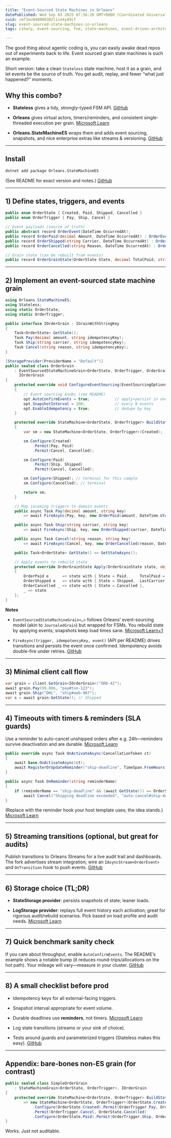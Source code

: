 ```yaml
---
title: "Event-Sourced State Machines in Orleans"
datePublished: Wed Sep 03 2025 07:56:26 GMT+0000 (Coordinated Universal Time)
cuid: cmf3oo948000302l1ce4y49if
slug: event-sourced-state-machines-in-orleans
tags: csharp, event-sourcing, fsm, state-machines, event-driven-architecture, microsoft-orleans

---
```


The good thing about agentic coding is, you can easily awake dead repos out of experiments back to life. Event sourced grain state machines is such an example.

Short version: take a clean `Stateless` state machine, host it as a grain, and let events be the source of truth. You get audit, replay, and fewer “what just happened?” moments.

## Why this combo?

* **Stateless** gives a tidy, strongly-typed FSM API. [GitHub](https://github.com/dotnet-state-machine/stateless?utm_source=chatgpt.com)
    
* **Orleans** gives virtual actors, timers/reminders, and consistent single-threaded execution per grain. [Microsoft Learn](https://learn.microsoft.com/en-us/dotnet/orleans/grains/timers-and-reminders?utm_source=chatgpt.com)
    
* **Orleans.StateMachineES** wraps them and adds event sourcing, snapshots, and nice enterprise extras like streams & versioning. [GitHub](https://github.com/mivertowski/Orleans.StateMachineES)
    
---

## Install

```bash
dotnet add package Orleans.StateMachineES
```

(See README for exact version and notes.) [GitHub](https://github.com/mivertowski/Orleans.StateMachineES)

---

## 1) Define states, triggers, and events

```csharp
public enum OrderState { Created, Paid, Shipped, Cancelled }
public enum OrderTrigger { Pay, Ship, Cancel }

// Event payloads (source of truth)
public abstract record OrderEvent(DateTime OccurredAt);
public record OrderPaid(decimal Amount, DateTime OccurredAt) : OrderEvent(OccurredAt);
public record OrderShipped(string Carrier, DateTime OccurredAt) : OrderEvent(OccurredAt);
public record OrderCancelled(string Reason, DateTime OccurredAt) : OrderEvent(OccurredAt);

// Grain state (can be rebuilt from events)
public record OrderGrainState(OrderState State, decimal TotalPaid, string? LastCarrier);
```

---

## 2) Implement an event-sourced state machine grain

```csharp
using Orleans.StateMachineES;
using Stateless;
using static OrderState;
using static OrderTrigger;

public interface IOrderGrain : IGrainWithStringKey
{
    Task<OrderState> GetState();
    Task Pay(decimal amount, string idempotencyKey);
    Task Ship(string carrier, string idempotencyKey);
    Task Cancel(string reason, string idempotencyKey);
}

[StorageProvider(ProviderName = "Default")]
public sealed class OrderGrain
    : EventSourcedStateMachineGrain<OrderState, OrderTrigger, OrderGrainState>,
      IOrderGrain
{
    protected override void ConfigureEventSourcing(EventSourcingOptions opt)
    {
        // Event sourcing knobs (see README)
        opt.AutoConfirmEvents = true;           // apply+persist in one go
        opt.SnapshotInterval = 100;             // every N events
        opt.EnableIdempotency = true;           // dedupe by key
    }

    protected override StateMachine<OrderState, OrderTrigger> BuildStateMachine()
    {
        var sm = new StateMachine<OrderState, OrderTrigger>(Created);

        sm.Configure(Created)
            .Permit(Pay, Paid)
            .Permit(Cancel, Cancelled);

        sm.Configure(Paid)
            .Permit(Ship, Shipped)
            .Permit(Cancel, Cancelled);

        sm.Configure(Shipped); // terminal for this sample
        sm.Configure(Cancelled); // terminal

        return sm;
    }

    // Map incoming triggers to domain events
    public async Task Pay(decimal amount, string key)
        => await FireAsync(Pay, key, new OrderPaid(amount, DateTime.UtcNow));

    public async Task Ship(string carrier, string key)
        => await FireAsync(Ship, key, new OrderShipped(carrier, DateTime.UtcNow));

    public async Task Cancel(string reason, string key)
        => await FireAsync(Cancel, key, new OrderCancelled(reason, DateTime.UtcNow));

    public Task<OrderState> GetState() => GetStateAsync();

    // Apply events to rebuild state
    protected override OrderGrainState Apply(OrderGrainState state, object @event) => @event switch
    {
        OrderPaid e      => state with { State = Paid,     TotalPaid = state.TotalPaid + e.Amount },
        OrderShipped e   => state with { State = Shipped,  LastCarrier = e.Carrier },
        OrderCancelled _ => state with { State = Cancelled },
        _ => state
    };
}
```

**Notes**

* `EventSourcedStateMachineGrain<…>` follows Orleans’ event-sourcing model (akin to `JournaledGrain`) but wrapped for FSMs. You rebuild state by applying events; snapshots keep load times sane. [Microsoft Learn+1](https://learn.microsoft.com/en-us/dotnet/orleans/grains/event-sourcing/?utm_source=chatgpt.com)
    
* `FireAsync(trigger, idempotencyKey, event)` (API per README) drives transitions and persists the event once confirmed. Idempotency avoids double-fire under retries. [GitHub](https://github.com/mivertowski/Orleans.StateMachineES)
    
---

## 3) Minimal client call flow

```csharp
var grain = client.GetGrain<IOrderGrain>("ORD-42");
await grain.Pay(99.00m, "pay#txn-123");
await grain.Ship("DHL", "ship#awb-987");
var s = await grain.GetState(); // Shipped
```

---

## 4) Timeouts with timers & reminders (SLA guards)

Use a reminder to auto-cancel unshipped orders after e.g. 24h—reminders survive deactivation and are durable. [Microsoft Learn](https://learn.microsoft.com/en-us/dotnet/orleans/grains/timers-and-reminders?utm_source=chatgpt.com)

```csharp
public override async Task OnActivateAsync(CancellationToken ct)
{
    await base.OnActivateAsync(ct);
    await RegisterOrUpdateReminder("ship-deadline", TimeSpan.FromHours(24), TimeSpan.FromDays(365));
}

public async Task OnReminder(string reminderName)
{
    if (reminderName == "ship-deadline" && (await GetState()) == OrderState.Paid)
        await Cancel("Shipping deadline exceeded", "auto-cancel#ship-deadline");
}
```

(Replace with the reminder hook your host template uses; the idea stands.) [Microsoft Learn](https://learn.microsoft.com/en-us/dotnet/api/orleans.timers.ireminderregistry?view=orleans-9.0&utm_source=chatgpt.com)

---

## 5) Streaming transitions (optional, but great for audits)

Publish transitions to Orleans Streams for a live audit trail and dashboards. The fork advertises stream integration; wire an `IAsyncStream<OrderEvent>` and `OnTransition` hook to push events. [GitHub](https://github.com/mivertowski/Orleans.StateMachineES)

---

## 6) Storage choice (TL;DR)

* **StateStorage provider**: persists snapshots of state; leaner loads.
    
* **LogStorage provider**: replays full event history each activation; great for rigorous audit/rebuild scenarios. Pick based on load profile and audit needs. [Microsoft Learn](https://learn.microsoft.com/en-us/dotnet/orleans/grains/event-sourcing/journaledgrain-basics?utm_source=chatgpt.com)
    

---

## 7) Quick benchmark sanity check

If you care about throughput, enable `AutoConfirmEvents`. The README’s example shows a notable bump (it reduces round-trips/allocations on the hot path). Your mileage will vary—measure in your cluster. [GitHub](https://github.com/mivertowski/Orleans.StateMachineES)

---

## 8) A small checklist before prod

* Idempotency keys for all external-facing triggers.
    
* Snapshot interval appropriate for event volume.
    
* Durable deadlines use **reminders**, not timers. [Microsoft Learn](https://learn.microsoft.com/en-us/dotnet/orleans/grains/timers-and-reminders?utm_source=chatgpt.com)
    
* Log state transitions (streams or your sink of choice).
    
* Tests around guards and parameterized triggers (Stateless makes this easy). [GitHub](https://github.com/dotnet-state-machine/stateless?utm_source=chatgpt.com)
    

---

## Appendix: bare-bones non-ES grain (for contrast)

```csharp
public sealed class SimpleOrderGrain
    : StateMachineGrain<OrderState, OrderTrigger>, IOrderGrain
{
    protected override StateMachine<OrderState, OrderTrigger> BuildStateMachine()
        => new StateMachine<OrderState, OrderTrigger>(OrderState.Created)
            .Configure(OrderState.Created).Permit(OrderTrigger.Pay, OrderState.Paid)
            .Permit(OrderTrigger.Cancel, OrderState.Cancelled)
            .Configure(OrderState.Paid).Permit(OrderTrigger.Ship, OrderState.Shipped);
}
```

Works. Just not auditable.